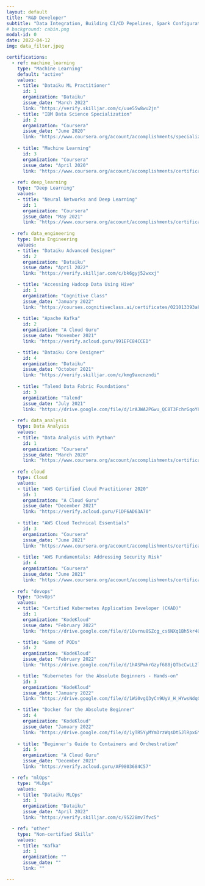 ```yaml
---
layout: default
title: "R&D Developer"
subtitle: "Data Integration, Building CI/CD Pepelines, Spark Configuration"
# background: cabin.png
modal-id: 0
date: 2022-04-12
img: data_filter.jpeg

certifications:
  - ref: machine_learning
    type: "Machine Learning"
    default: "active"
    values: 
    - title: "Dataiku ML Practitioner"
      id: 1
      organization: "Dataiku"
      issue_date: "March 2022"
      link: "https://verify.skilljar.com/c/uue55w8wu2jn"
    - title: "IBM Data Science Specialization"
      id: 2
      organization: "Coursera"
      issue_date: "June 2020"
      link: "https://www.coursera.org/account/accomplishments/specialization/certificate/Q7FWKTXWV6B9"
    
    - title: "Machine Learning"
      id: 3
      organization: "Coursera"
      issue_date: "April 2020"
      link: "https://www.coursera.org/account/accomplishments/certificate/9YSNMM4TFPFM"
    
  - ref: deep_learning
    type: "Deep Learning"
    values:
    - title: "Neural Networks and Deep Learning"
      id: 1
      organization: "Coursera"
      issue_date: "May 2021"
      link: "https://www.coursera.org/account/accomplishments/certificate/L9DSBYSH6ZP2"
    
  - ref: data_engineering
    type: Data Engineering
    values:
    - title: "Dataiku Advanced Designer"
      id: 2
      organization: "Dataiku"
      issue_date: "April 2022"
      link: "https://verify.skilljar.com/c/bk6gyj52wxxj"

    - title: "Accessing Hadoop Data Using Hive"
      id: 1
      organization: "Cognitive Class"
      issue_date: "January 2022"
      link: "https://courses.cognitiveclass.ai/certificates/021013393a8a4141916b5ff2d13fd179"
    
    - title: "Apache Kafka"
      id: 2
      organization: "A Cloud Guru"
      issue_date: "November 2021"
      link: "https://verify.acloud.guru/991EFC84CCED"

    - title: "Dataiku Core Designer"
      id: 4
      organization: "Dataiku"
      issue_date: "October 2021"
      link: "https://verify.skilljar.com/c/kmg9axcnzndi"
    
    - title: "Talend Data Fabric Foundations"
      id: 3
      organization: "Talend"
      issue_date: "July 2021"
      link: "https://drive.google.com/file/d/1rAJWA2PGwu_QC8T3FchrGqoY87noy18u/view?usp=sharing"
    
  - ref: data_analysis
    type: Data Analysis
    values: 
    - title: "Data Analysis with Python"
      id: 1
      organization: "Coursera"
      issue_date: "March 2020"
      link: "https://www.coursera.org/account/accomplishments/certificate/2QE73QE2JSCW"
    
  - ref: cloud
    type: Cloud
    values:
    - title: "AWS Certified Cloud Practitioner 2020"
      id: 1
      organization: "A Cloud Guru"
      issue_date: "December 2021"
      link: "https://verify.acloud.guru/F1DF6AD63A70"
  
    - title: "AWS Cloud Technical Essentials"
      id: 3
      organization: "Coursera"
      issue_date: "June 2021"
      link: "https://www.coursera.org/account/accomplishments/certificate/RKZ23YQDQZLN"
    
    - title: "AWS Fundamentals: Addressing Security Risk"
      id: 4
      organization: "Coursera"
      issue_date: "June 2021"
      link: "https://www.coursera.org/account/accomplishments/certificate/4T8RXWZTN72J"
    
  - ref: "devops"
    type: "DevOps"
    values: 
    - title: "Certified Kubernetes Application Developer (CKAD)"
      id: 1
      organization: "KodeKloud"
      issue_date: "February 2022"
      link: "https://drive.google.com/file/d/1Ovrnu8SZcg_cs6NXq1Bh5kr4OUcKIquE/view?usp=sharing"

    - title: "Game of PODs"
      id: 2
      organization: "KodeKloud"
      issue_date: "February 2022"
      link: "https://drive.google.com/file/d/1hASPmkrGzyf688jQTbcCwLL2lSn5pjLO/view?usp=sharing"

    - title: "Kubernetes for the Absolute Beginners - Hands-on"
      id: 3
      organization: "KodeKloud"
      issue_date: "January 2022"
      link: "https://drive.google.com/file/d/1Wi0vgQ3yCn9UyV_H_HYwsNdqG63PoGkq/view?usp=sharing"

    - title: "Docker for the Absolute Beginner"
      id: 4
      organization: "KodeKloud"
      issue_date: "January 2022"
      link: "https://drive.google.com/file/d/1yTR5YyMYmDrzWqsDt5JlRpxGYBH35ANm/view?usp=sharing"
    
    - title: "Beginner's Guide to Containers and Orchestration"
      id: 5
      organization: "A Cloud Guru"
      issue_date: "December 2021"
      link: "https://verify.acloud.guru/AF9803684C57"

  - ref: "mlOps"
    type: "MLOps"
    values:
    - title: "Dataiku MLOps"
      id: 1
      organization: "Dataiku"
      issue_date: "April 2022"
      link: "https://verify.skilljar.com/c/95228mv7fvc5"

  - ref: "other"
    type: "Non-certified Skills"
    values:
    - title: "Kafka"
      id: 1
      organization: ""
      issue_date: ""
      link: ""

---
```

